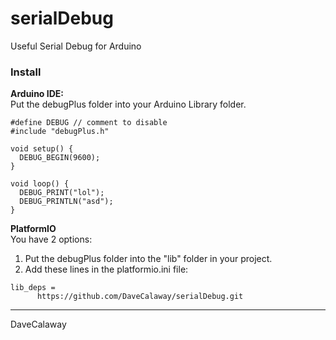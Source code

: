 # serialDebug
Useful Serial Debug for Arduino 

### Install
**Arduino IDE:**  
Put the debugPlus folder into your Arduino Library folder.   

```
#define DEBUG // comment to disable
#include "debugPlus.h"

void setup() {
  DEBUG_BEGIN(9600);
}

void loop() {
  DEBUG_PRINT("lol");
  DEBUG_PRINTLN("asd");
}
```


**PlatformIO**  
You have 2 options:  
1. Put the debugPlus folder into the "lib" folder in your project.  
2. Add these lines in the platformio.ini file:  
```    
lib_deps =
      https://github.com/DaveCalaway/serialDebug.git
```

---
DaveCalaway

